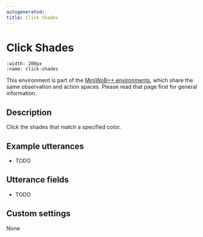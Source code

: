 ```yaml
---
autogenerated:
title: Click Shades
---
```


# Click Shades

```{figure} ../../_static/videos/miniwob/click-shades.gif 
:width: 200px
:name: click-shades
```

This environment is part of the <a href='..'>MiniWoB++ environments</a>, which share the same observation and action spaces. Please read that page first for general information.

## Description

Click the shades that match a specified color.

## Example utterances

* TODO

## Utterance fields

* TODO

## Custom settings

None
